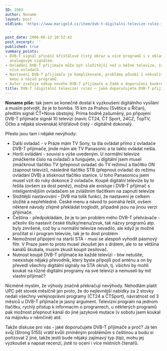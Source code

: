```yaml
---
ID: 1983
author: Noname
layout: post
oldlink: 'https://www.marigold.cz/item/dvb-t-digitalni-televize-rulez-jake-doporucujete-dvb-t-prijimace

  '
post_date: 2006-06-12 10:52:42
post_excerpt: ''
published: true
summary_points:
- DVB-T signál přináší křišťálově čistý obraz a více programů i v oblastech se slabším
  analogovým signálem.
- Ovládání DVB-T přijímače může být složitější než u běžné televize, často vyžaduje
  více ovladačů.
- Nastavení DVB-T přijímače je komplikované, problémy působí i nekvalitní překlady
  menu a názvů programů.
- Autor zvažuje nákup nového DVB-T přijímače a žádá o doporučení konkrétních modelů.
title: DVB-T (digitální televize) rulez – jaké doporučujete DVB-T přijímače?
---
```


<p><strong>Noname píše:</strong> tak jsem se konečně dostal k vyzkoušení digitálního vysílání a musím potvrdit, že je to bomba. 15 km za Prahou (Světice u Říčan), předtím signál ČT+Nova obstojný, Prima hodně zašuměný, po připojení DVB-T přijímače signál 10 televizí (navíc ČT24, ČT Sport, 24CZ, TopTV, Óčko a nějaká slovenská) křišťálově čistý - digitálně dokonalý.</p>

<p>Přesto jsou tam i nějaké nevýhody:</p>

<ul>
<li>Další ovladač - v Praze mám TV Sony, ta šla ovládat přímo z ovladače DVB-T přijímače, jinde mám ale TV Panasonic a ta takto ovládat nešla.</li>
<li>Horší ovládání - souvisí s výše uvedeným. U normální televize zmáčkente číslo na ovladači a fungujete, u digitální jsem musel zmáčknout tlačítko TV (přepnout ovladač do TV režimu) a tlačítko ON (zapnout televizi), následně tlačítko STB (přepnout ovladač do režimu ovládání DVB) a stisknout tlačítko stanice. U toho Panasonicu jsem musel vzít do ruky dokonce 2 ovladače. Koupě digitální televize by to řešila (ovšem za dost peněz), možná ale existuje i DVB-T přijímač s inteligentnějším ovladačem se zvláštním tlačítkem na zapnutí televize</li>
<li>Složitější nastavování - DVB má tolik funkcí, že nastavení je celkem složité a nepřehledné. České menu a návod to pomáhá řešit, ovšem některé návody zřejmě překládat troglodit, případně jsou na jinou verzi přijímače.</li>
<li>Čeština - předpokládám, že je to jen problém mého DVB-T přehrávače - ačkoliv šlo nastavit české titulky/menu/zvuk, tak názvy programů atp. byly zmršené, což by u normální televize nevadilo, ale když je možné pročítat si i program televize, tak je to dost problém</li>
<li>Nemožnost připojení na starší STA - musí se alespoň vyhodit pásmový filtr. V Praze jsem to proto musel zkoušet jen s drátem, ale to se většina kanálů škubala, musím zkusit koupit zesilovač.</li>
<li>Nutnost koupě DVB-T přijímače ke každé televizi - btw netušíte, neexistuje nějaký převodník, který byste připojili pod anténu a on by převedl všechny digitální signály na STA okruh, tj. všichni by mohli koukat na různé digitální programy na své televizi a nemuseli by mít vlastní přijímač?</li>
</ul>
<p>Nicméně myslím, že výhody značně překračují nevýhody. Nehodlám platit UPC pět stovek měsíčně jen proto, že do nejlevnější nabídky za 2 stovky nedali všechny veřejnoprávní programy (ČT24 a ČTSport), návratnost od 3 měsíců u DVB-T přijímače je jasný argument. Televizní program na jednom tlačítku, rychlý přístup k informacím o programech, u některých programů pak možnost přepnout kanál do jiné jazykové mutace (v sobotu jsem koukal na májovku v němčině) atd.</p>

<p>Takže diskuse pro vás - jaké doporučujete DVB-T přijímače a proč? Já ten svůj (Strong 5155) vrátil kvůli zmíněným problémům s češtinou a budu si pořizovat 2 jiné, takže jestli bude nějaký zajímavý typ (tip), mohu jej vyzkoušet a napsat recenzi, jistě to ocení i více místních čtenářů.</p>